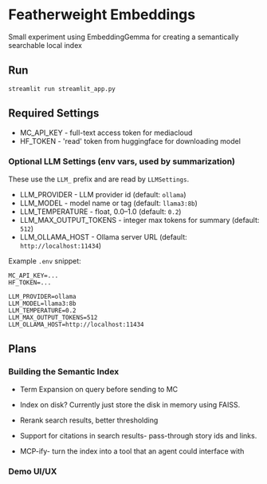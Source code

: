 Featherweight Embeddings
========================

Small experiment using EmbeddingGemma for creating a semantically searchable local index

## Run
`streamlit run streamlit_app.py`

## Required Settings
- MC_API_KEY - full-text access token for mediacloud
- HF_TOKEN - 'read' token from huggingface for downloading model

### Optional LLM Settings (env vars, used by summarization)
These use the `LLM_` prefix and are read by `LLMSettings`.
- LLM_PROVIDER - LLM provider id (default: `ollama`)
- LLM_MODEL - model name or tag (default: `llama3:8b`)
- LLM_TEMPERATURE - float, 0.0–1.0 (default: `0.2`)
- LLM_MAX_OUTPUT_TOKENS - integer max tokens for summary (default: `512`)
- LLM_OLLAMA_HOST - Ollama server URL (default: `http://localhost:11434`)

Example `.env` snippet:
```
MC_API_KEY=...
HF_TOKEN=...

LLM_PROVIDER=ollama
LLM_MODEL=llama3:8b
LLM_TEMPERATURE=0.2
LLM_MAX_OUTPUT_TOKENS=512
LLM_OLLAMA_HOST=http://localhost:11434
```

## Plans

### Building the Semantic Index
- Term Expansion on query before sending to MC
- Index on disk? Currently just store the disk in memory using FAISS.
- Rerank search results, better thresholding 
- Support for citations in search results- pass-through story ids and links. 

- MCP-ify- turn the index into a tool that an agent could interface with

### Demo UI/UX


